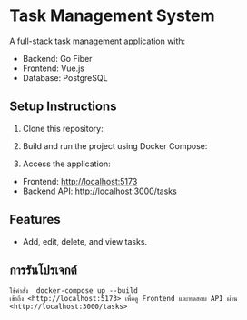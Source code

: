# Task Management System

A full-stack task management application with:

- Backend: Go Fiber
- Frontend: Vue.js
- Database: PostgreSQL

## Setup Instructions

1. Clone this repository:

2. Build and run the project using Docker Compose:

3. Access the application:

- Frontend: [http://localhost:5173](http://localhost:5173)
- Backend API: [http://localhost:3000/tasks](http://localhost:3000/tasks)

## Features

- Add, edit, delete, and view tasks.

## การรันโปรเจกต์
    ใช้คำสั่ง  docker-compose up --build
    เข้าถึง <http://localhost:5173> เพื่อดู Frontend และทดสอบ API ผ่าน <http://localhost:3000/tasks>
